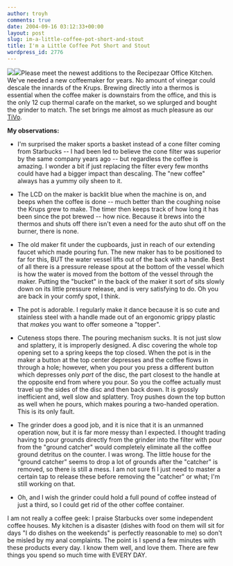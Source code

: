 ```yaml
---
author: troyh
comments: true
date: 2004-09-16 03:12:33+00:00
layout: post
slug: im-a-little-coffee-pot-short-and-stout
title: I'm a Little Coffee Pot Short and Stout
wordpress_id: 2776
---
```


![](http://troyandgay.com/pix/burrGrinder.jpg)![](http://troyandgay.com/pix/coffeemaker.jpg)Please meet the newest additions to the Recipezaar Office Kitchen.  We've needed a new coffeemaker for years.  No amount of vinegar could descale the innards of the Krups. Brewing directly into a thermos is essential when the coffee maker is downstairs from the office, and this is the only 12 cup thermal carafe on the market, so we splurged and bought the grinder to match.  The set brings me almost as much pleasure as our [TiVo](http://www.tivo.com).

**My observations:**





  * I'm surprised the maker sports a basket instead of a cone filter coming from Starbucks -- I had been led to believe the cone filter was superior by the same company years ago -- but regardless the coffee is amazing.  I wonder a bit if just replacing the filter every few months could have had a bigger impact than descaling.  The "new coffee" always has a yummy oily sheen to it.


  * The LCD on the maker is backlit blue when the machine is on, and beeps when the coffee is done -- much better than the coughing noise the Krups grew to make.  The timer then keeps track of how long it has been since the pot brewed -- how nice.  Because it brews into the thermos and shuts off there isn't even a need for the auto shut off on the burner, there is none.


  * The old maker fit under the cupboards, just in reach of our extending faucet which made pouring fun.  The new maker has to be positioned to far for this, BUT the water vessel lifts out of the back with a handle.  Best of all there is a pressure release spout at the bottom of the vessel which is how the water is moved from the bottom of the vessel through the maker.  Putting the "bucket" in the back of the maker it sort of sits slowly down on its little pressure release, and is very satisfying to do. Oh you are back in your comfy spot, I think.


  * The pot is adorable.  I regularly make it dance because it is so cute and stainless steel with a handle made out of an ergonomic grippy plastic that _makes_ you want to offer someone a "topper".


  * Cuteness stops there.  The pouring mechanism sucks.  It is not just slow and splattery, it is improperly designed.  A disc covering the whole top opening set to a spring keeps the top closed.  When the pot is in the maker a button at the top center depresses and the coffee flows in through a hole; however, when you pour you press a different button which depresses only *part* of the disc, the part closest to the handle at the opposite end from where you pour.  So you the coffee actually must travel up the sides of the disc and then back down.  It is grossly inefficient and, well slow and splattery.  Troy pushes down the top button as well when he pours, which makes pouring a two-handed operation.  This is its only fault.


  * The grinder does a good job, and it is nice that it is an unmanned operation now, but it is far more messy than I expected.  I thought trading having to pour grounds directly from the grinder into the filter with pour from the "ground catcher" would completely eliminate all the coffee ground detritus on the counter.  I was wrong.  The little house for the "ground catcher" seems to drop a lot of grounds after the "catcher" is removed, so there is still a mess.  I am not sure fi I just need to master a certain tap to release these before removing the "catcher" or what; I'm still working on that.


  * Oh, and I wish the grinder could hold a full pound of coffee instead of just a third, so I could get rid of the other coffee container.

I am not really a coffee geek: I praise Starbucks over some independent coffee houses.  My kitchen is a disaster (dishes with food on them will sit for days "I do dishes on the weekends" is perfectly reasonable to me) so don't be misled by my anal complaints.  The point is I spend a few minutes with these products every day.  I know them well, and love them.  There are few things you spend so much time with EVERY DAY.
